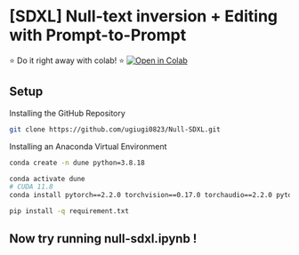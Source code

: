 # [SDXL] Null-text inversion + Editing with Prompt-to-Prompt

⭐️ Do it right away with colab! ⭐️
<a href="https://colab.research.google.com/drive/1OQin2J0HZPdhWiGeW_DKS4cE77otrxZz?usp=sharing">
  <img src="https://colab.research.google.com/assets/colab-badge.svg"
      alt="Open in Colab"
  />
</a>



## Setup
Installing the GitHub Repository
```bash
git clone https://github.com/ugiugi0823/Null-SDXL.git
```

Installing an Anaconda Virtual Environment
```bash
conda create -n dune python=3.8.18
```
```bash
conda activate dune
# CUDA 11.8
conda install pytorch==2.2.0 torchvision==0.17.0 torchaudio==2.2.0 pytorch-cuda=11.8 -c pytorch -c nvidia

```

```bash
pip install -q requirement.txt
```

## Now try running null-sdxl.ipynb  !

